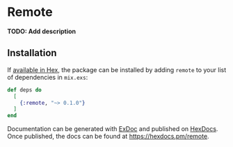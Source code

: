# Remote

**TODO: Add description**

## Installation

If [available in Hex](https://hex.pm/docs/publish), the package can be installed
by adding `remote` to your list of dependencies in `mix.exs`:

```elixir
def deps do
  [
    {:remote, "~> 0.1.0"}
  ]
end
```

Documentation can be generated with [ExDoc](https://github.com/elixir-lang/ex_doc)
and published on [HexDocs](https://hexdocs.pm). Once published, the docs can
be found at <https://hexdocs.pm/remote>.

